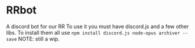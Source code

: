 # RRbot
A discord bot for our RR
To use it you must have discord.js and a few other libs.
To install them all use `npm install discord.js node-opus archiver --save`
NOTE: still a wip.
